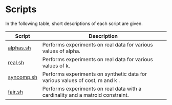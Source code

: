 # Scripts

In the following table, short descriptions of each script are given.

| Script                | Description                                                   |
|-----------------------|---------------------------------------------------------------|
| [alphas.sh](alphas.sh)  | Performs experiments on real data for various values of alpha. |
| [real.sh](real.sh)  | Performs experiments on real data for various values of k. |
| [syncomp.sh](syncomp.sh)  | Performs experiments on synthetic data for various values of cost, m and k . |
| [fair.sh](fair.sh)  | Performs experiments on real data with a cardinality and a matroid constraint. |